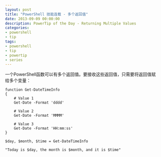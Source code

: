 ```yaml
---
layout: post
title: "PowerShell 技能连载 - 多个返回值"
date: 2013-09-09 00:00:00
description: PowerTip of the Day - Returning Multiple Values
categories:
- powershell
- tip
tags:
- powershell
- tip
- powertip
- series
---
```

一个PowerShell函数可以有多个返回值。要接收这些返回值，只需要将返回值赋给多个变量：

	function Get-DateTimeInfo
	{
	    # Value 1
	    Get-Date -Format 'dddd'

	    # Value 2
	    Get-Date -Format 'MMMM'

	    # Value 3
	    Get-Date -Format 'HH:mm:ss'
	}

	$day, $month, $time = Get-DateTimeInfo

	"Today is $day, the month is $month, and it is $time"


<!--本文国际来源：[Returning Multiple Values](http://community.idera.com/powershell/powertips/b/tips/posts/returning-multiple-values)-->

